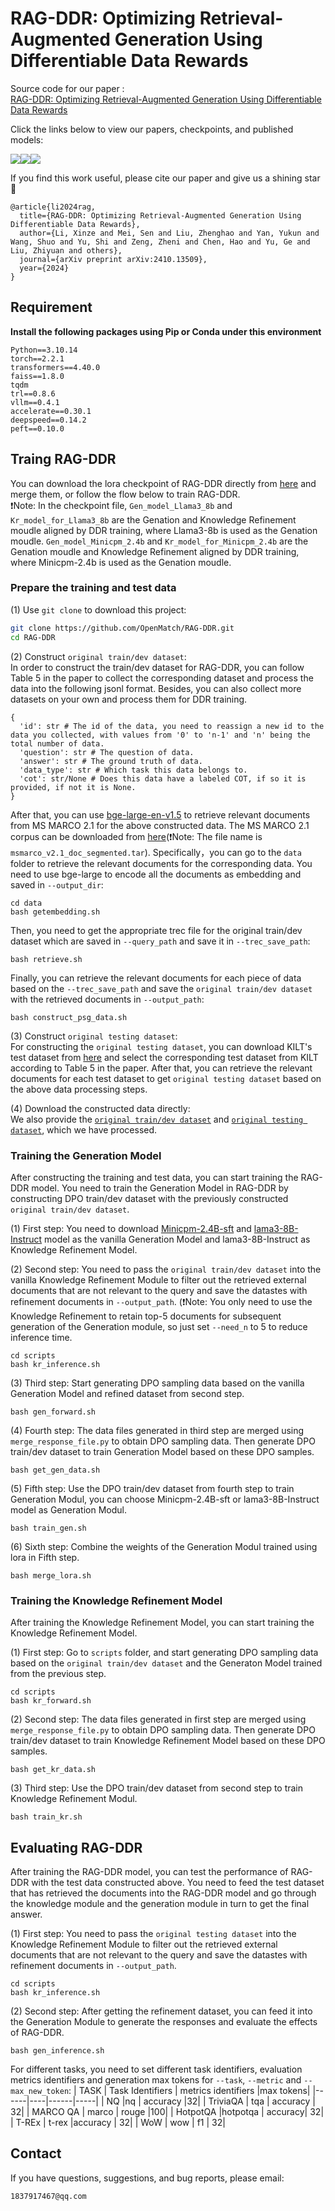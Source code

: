# RAG-DDR: Optimizing Retrieval-Augmented Generation Using Differentiable Data Rewards

Source code for our paper :  
[RAG-DDR: Optimizing Retrieval-Augmented Generation Using Differentiable Data Rewards](https://arxiv.org/abs/2410.13509)

Click the links below to view our papers, checkpoints, and published models:

<a href='https://arxiv.org/abs/2410.13509'><img src='https://img.shields.io/badge/Paper-Arxiv-red'></a><a href='https://huggingface.co/OpenMatch/RAG-DDR'><img src='https://img.shields.io/badge/%F0%9F%A4%97%20Hugging%20Face-Checkpoint-blue'></a><a href='https://huggingface.co/openbmb/MiniCPM3-RAG-LoRA'><img src='https://img.shields.io/badge/%F0%9F%A4%97%20Hugging%20Face-MiniCPM3_RAG_LoRA-blue'></a>

If you find this work useful, please cite our paper and give us a shining star 🌟
```
@article{li2024rag,
  title={RAG-DDR: Optimizing Retrieval-Augmented Generation Using Differentiable Data Rewards},
  author={Li, Xinze and Mei, Sen and Liu, Zhenghao and Yan, Yukun and Wang, Shuo and Yu, Shi and Zeng, Zheni and Chen, Hao and Yu, Ge and Liu, Zhiyuan and others},
  journal={arXiv preprint arXiv:2410.13509},
  year={2024}
}
```

## Requirement
**Install the following packages using Pip or Conda under this environment**

```
Python==3.10.14
torch==2.2.1
transformers==4.40.0
faiss==1.8.0
tqdm
trl==0.8.6
vllm==0.4.1
accelerate==0.30.1
deepspeed==0.14.2
peft==0.10.0
```

## Traing RAG-DDR
You can download the lora checkpoint of RAG-DDR directly from [here](https://huggingface.co/OpenMatch/RAG-DDR/tree/main) and merge them, or follow the flow below to train RAG-DDR. <br>
❗️Note: In the checkpoint file, ``Gen_model_Llama3_8b`` and ``Kr_model_for_Llama3_8b`` are the Genation and Knowledge Refinement moudle aligned by DDR training, where Llama3-8b is used as the Genation moudle. ``Gen_model_Minicpm_2.4b`` and ``Kr_model_for_Minicpm_2.4b`` are the Genation moudle and Knowledge Refinement aligned by DDR training, where Minicpm-2.4b is used as the Genation moudle.

### Prepare the training and test data
(1) Use `git clone` to download this project:
```bash
git clone https://github.com/OpenMatch/RAG-DDR.git
cd RAG-DDR
```
(2) Construct ``original train/dev dataset``:<br>
In order to construct the train/dev dataset for RAG-DDR, you can follow Table 5 in the paper to collect the corresponding dataset and process the data into the following jsonl format. Besides, you can also collect more datasets on your own and process them for DDR training.

```
{
  'id': str # The id of the data, you need to reassign a new id to the data you collected, with values from '0' to 'n-1' and 'n' being the total number of data.
  'question': str # The question of data.
  'answer': str # The ground truth of data.
  'data_type': str # Which task this data belongs to.
  'cot': str/None # Does this data have a labeled COT, if so it is provided, if not it is None.
}
```

After that, you can use [bge-large-en-v1.5](https://huggingface.co/BAAI/bge-large-en-v1.5) to retrieve relevant documents from MS MARCO 2.1 for the above constructed data. The MS MARCO 2.1 corpus can be downloaded from [here](https://trec-rag.github.io/annoucements/2024-corpus-finalization/)(❗️Note: The file name is ``msmarco_v2.1_doc_segmented.tar``). Specifically，you can go to the ``data`` folder to retrieve the relevant documents for the corresponding data. You need to use bge-large to encode all the documents as embedding and saved in ``--output_dir``:

```
cd data
bash getembedding.sh
```
Then, you need to get the appropriate trec file for the original train/dev dataset which are saved in ``--query_path`` and save it in ``--trec_save_path``:

```
bash retrieve.sh
```
Finally, you can retrieve the relevant documents for each piece of data based on the ``--trec_save_path`` and save the ``original train/dev dataset`` with the retrieved documents in ``--output_path``:

```
bash construct_psg_data.sh
```
(3) Construct ``original testing dataset``:<br>
For constructing the ``original testing dataset``, you can download KILT's test dataset from [here](https://github.com/facebookresearch/KILT) and select the corresponding test dataset from KILT according to Table 5 in the paper. After that, you can retrieve the relevant documents for each test dataset to get ``original testing dataset`` based on the above data processing steps.

(4) Download the constructed data directly:<br>
We also provide the [``original train/dev dataset``](https://drive.google.com/drive/folders/1c67ei4Lx2mC0U-dMcHtLbS5oEXoDF8np?usp=drive_link) and [``original testing dataset``](https://drive.google.com/drive/folders/1bvIdpTWi12lR_WoMfO6fAwukOfjJeIE1?usp=drive_link), which we have processed.

### Training the Generation Model
After constructing the training and test data, you can start training the RAG-DDR model. You need to train the Generation Model in RAG-DDR by constructing DPO train/dev dataset with the previously constructed ``original train/dev dataset``.

(1) First step: You need to download [Minicpm-2.4B-sft](https://huggingface.co/openbmb/MiniCPM-2B-sft-bf16) and [lama3-8B-Instruct](https://huggingface.co/meta-llama/Meta-Llama-3-8B-Instruct) model as the vanilla Generation Model and lama3-8B-Instruct as Knowledge Refinement Model.

(2) Second step: You need to pass the ``original train/dev dataset`` into the vanilla Knowledge Refinement Module to filter out the retrieved external documents that are not relevant to the query and save the datastes with refinement documents in ``--output_path``. (❗️Note: You only need to use the Knowledge Refinement to retain top-5 documents for subsequent generation of the Generation module, so just set ``--need_n`` to 5 to reduce inference time.
```
cd scripts
bash kr_inference.sh
```

(3) Third step: Start generating DPO sampling data based on the vanilla Generation Model and refined dataset from second step.
```
bash gen_forward.sh
```
(4) Fourth step: The data files generated in third step are merged using ``merge_response_file.py`` to obtain DPO sampling data. Then generate DPO train/dev dataset to train Generation Model based on these DPO samples.

```
bash get_gen_data.sh
```
(5) Fifth step: Use the DPO train/dev dataset from fourth step to train Generation Modul, you can choose Minicpm-2.4B-sft or lama3-8B-Instruct model as Generation Modul.
```
bash train_gen.sh
```
(6) Sixth step: Combine the weights of the Generation Modul trained using lora in Fifth step.
```
bash merge_lora.sh
```
### Training the Knowledge Refinement Model
After training the Knowledge Refinement Model, you can start training the Knowledge Refinement Model.

(1) First step: Go to ``scripts`` folder, and start generating DPO sampling data based on the ``original train/dev dataset`` and the Generaton Model trained from the previous step.
```
cd scripts
bash kr_forward.sh
```

(2) Second step:
The data files generated in first step are merged using ``merge_response_file.py`` to obtain DPO sampling data. Then generate DPO train/dev dataset to train Knowledge Refinement Model based on these DPO samples.
```
bash get_kr_data.sh
```

(3) Third step: Use the DPO train/dev dataset from second step to train Knowledge Refinement Modul.
```
bash train_kr.sh
```

## Evaluating RAG-DDR
After training the RAG-DDR model, you can test the performance of RAG-DDR with the test data constructed above. You need to feed the test dataset that has retrieved the documents into the RAG-DDR model and go through the knowledge module and the generation module in turn to get the final answer.

(1) First step: You need to pass the ``original testing dataset`` into the Knowledge Refinement Module to filter out the retrieved external documents that are not relevant to the query and save the datastes with refinement documents in ``--output_path``. 
```
cd scripts
bash kr_inference.sh
```
(2) Second step: After getting the refinement dataset, you can feed it into the Generation Module to generate the responses and evaluate the effects of RAG-DDR.
```
bash gen_inference.sh
```
For different tasks, you need to set different task identifiers, evaluation metrics identifiers and generation max tokens for ``--task``, ``--metric`` and ``--max_new_token``:
| TASK | Task Identifiers | metrics identifiers |max tokens|
|------|----|------|-----|
| NQ |nq  | accuracy |32|
| TriviaQA  | tqa | accuracy | 32|
| MARCO QA | marco | rouge |100|
|  HotpotQA |hotpotqa | accuracy| 32| 
| T-REx | t-rex |accuracy | 32|
| WoW | wow | f1 | 32|

## Contact
If you have questions, suggestions, and bug reports, please email:
```
1837917467@qq.com  
```